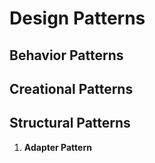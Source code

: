 # Design Patterns

## Behavior Patterns

## Creational Patterns

## Structural Patterns

1. **Adapter Pattern**
